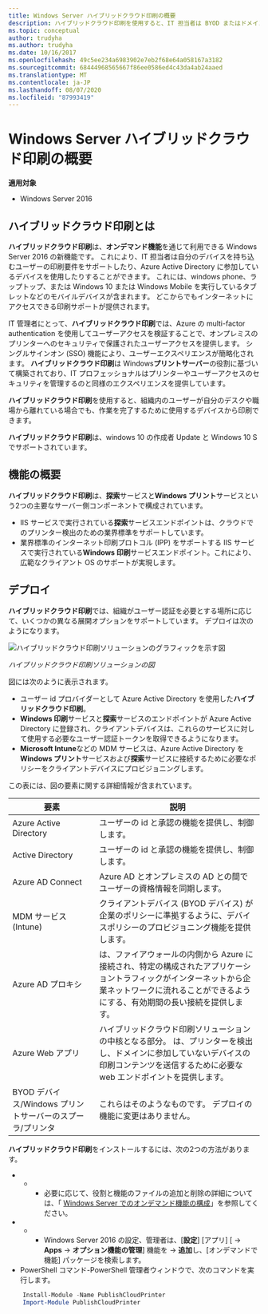 ```yaml
---
title: Windows Server ハイブリッドクラウド印刷の概要
description: ハイブリッドクラウド印刷を使用すると、IT 担当者は BYOD またはドメイン参加済みデバイスの印刷要件をサポートできます。
ms.topic: conceptual
author: trudyha
ms.author: trudyha
ms.date: 10/16/2017
ms.openlocfilehash: 49c5ee234a6983902e7eb2f68e64a058167a3182
ms.sourcegitcommit: 68444968565667f86ee0586ed4c43da4ab24aaed
ms.translationtype: MT
ms.contentlocale: ja-JP
ms.lasthandoff: 08/07/2020
ms.locfileid: "87993419"
---
```

# <a name="windows-server-hybrid-cloud-print-overview"></a>Windows Server ハイブリッドクラウド印刷の概要

**適用対象**
-   Windows Server 2016

## <a name="what-is-hybrid-cloud-print"></a>ハイブリッドクラウド印刷とは
**ハイブリッドクラウド印刷**は、**オンデマンド機能**を通じて利用できる Windows Server 2016 の新機能です。 これにより、IT 担当者は自分のデバイスを持ち込むユーザーの印刷要件をサポートしたり、Azure Active Directory に参加しているデバイスを使用したりすることができます。 これには、windows phone、ラップトップ、または Windows 10 または Windows Mobile を実行しているタブレットなどのモバイルデバイスが含まれます。 どこからでもインターネットにアクセスできる印刷サポートが提供されます。

IT 管理者にとって、**ハイブリッドクラウド印刷**では、Azure の multi-factor authentication を使用してユーザーアクセスを検証することで、オンプレミスのプリンターへのセキュリティで保護されたユーザーアクセスを提供します。 シングルサインオン (SSO) 機能により、ユーザーエクスペリエンスが簡略化されます。 **ハイブリッドクラウド印刷**は Windows**プリントサーバー**の役割に基づいて構築されており、IT プロフェッショナルはプリンターやユーザーアクセスのセキュリティを管理するのと同様のエクスペリエンスを提供しています。

**ハイブリッドクラウド印刷**を使用すると、組織内のユーザーが自分のデスクや職場から離れている場合でも、作業を完了するために使用するデバイスから印刷できます。

**ハイブリッドクラウド印刷**は、windows 10 の作成者 Update と Windows 10 S でサポートされています。

## <a name="feature-summary"></a>機能の概要
**ハイブリッドクラウド印刷**は、**探索**サービスと**Windows プリント**サービスという2つの主要なサーバー側コンポーネントで構成されています。
- IIS サービスで実行されている**探索**サービスエンドポイントは、クラウドでのプリンター検出のための業界標準をサポートしています。
- 業界標準のインターネット印刷プロトコル (IPP) をサポートする IIS サービスで実行されている**Windows 印刷**サービスエンドポイント。これにより、広範なクライアント OS のサポートが実現します。

## <a name="deployment"></a>デプロイ
**ハイブリッドクラウド印刷**では、組織がユーザー認証を必要とする場所に応じて、いくつかの異なる展開オプションをサポートしています。 デプロイは次のようになります。

![ハイブリッドクラウド印刷ソリューションのグラフィックを示す図](../media/hybrid-cloud-print/wshcp-deployment-options.png)

*ハイブリッドクラウド印刷ソリューションの図*

図には次のように表示されます。
- ユーザー id プロバイダーとして Azure Active Directory を使用した**ハイブリッドクラウド印刷**。
- **Windows 印刷**サービスと**探索**サービスのエンドポイントが Azure Active Directory に登録され、クライアントデバイスは、これらのサービスに対して使用する必要なユーザー認証トークンを取得できるようになります。
- **Microsoft Intune**などの MDM サービスは、Azure Active Directory を**Windows プリント**サービスおよび**探索**サービスに接続するために必要なポリシーをクライアントデバイスにプロビジョニングします。

この表には、図の要素に関する詳細情報が含まれています。

| 要素 | 説明 |
| ------- | ----------- |
| Azure Active Directory  | ユーザーの id と承認の機能を提供し、制御します。 |
| Active Directory        | ユーザーの id と承認の機能を提供し、制御します。 |
| Azure AD Connect  | Azure AD とオンプレミスの AD との間でユーザーの資格情報を同期します。 |
| MDM サービス (Intune) | クライアントデバイス (BYOD デバイス) が企業のポリシーに準拠するように、デバイスポリシーのプロビジョニング機能を提供します。 |
| Azure AD プロキシ | は、ファイアウォールの内側から Azure に接続され、特定の構成されたアプリケーショントラフィックがインターネットから企業ネットワークに流れることができるようにする、有効期間の長い接続を提供します。 |
| Azure Web アプリ | ハイブリッドクラウド印刷ソリューションの中核となる部分。 は、プリンターを検出し、ドメインに参加していないデバイスの印刷コンテンツを送信するために必要な web エンドポイントを提供します。 |
| BYOD デバイス/Windows プリントサーバーのスプーラ/プリンタ | これらはそのようなものです。 デプロイの機能に変更はありません。 |

**ハイブリッドクラウド印刷**をインストールするには、次の2つの方法があります。
- * * 必要に応じて、役割と機能のファイルの追加と削除の詳細については、「 [Windows Server でのオンデマンド機能の構成](../server-manager/configure-features-on-demand-in-windows-server.md)」を参照してください。
- * * Windows Server 2016 の設定、管理者は、[**設定**] [アプリ] [  ->  **Apps**  ->  **オプション機能の管理**] 機能を  ->  **追加**し、[オンデマンドで機能] パッケージを検索します。
- PowerShell コマンド-PowerShell 管理者ウィンドウで、次のコマンドを実行します。

```PowerShell
    Install-Module -Name PublishCloudPrinter
    Import-Module PublishCloudPrinter
```